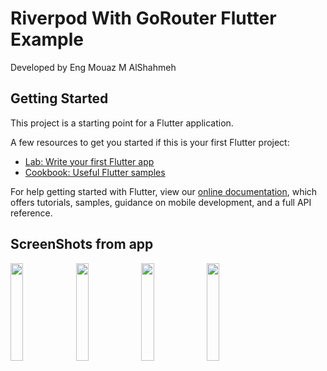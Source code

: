 # Riverpod With GoRouter Flutter Example

Developed by Eng Mouaz M AlShahmeh

## Getting Started

This project is a starting point for a Flutter application.

A few resources to get you started if this is your first Flutter project:

- [Lab: Write your first Flutter app](https://flutter.dev/docs/get-started/codelab)
- [Cookbook: Useful Flutter samples](https://flutter.dev/docs/cookbook)

For help getting started with Flutter, view our
[online documentation](https://flutter.dev/docs), which offers tutorials,
samples, guidance on mobile development, and a full API reference.

## ScreenShots from app

<div>
  <span>
<img src="https://user-images.githubusercontent.com/86870601/166130622-a44273af-036c-4b06-b771-94c1a267969f.png" width=20% height=20%>
  </span>
  <span>
<img src="https://user-images.githubusercontent.com/86870601/166130632-e957c4be-8d9f-4735-8e41-0b973fdd4995.png" width=20% height=20%>
  </span>
  <span>
<img src="https://user-images.githubusercontent.com/86870601/166130635-4275765d-f07f-47d9-9d58-4f29f9b4d5f3.png" width=20% height=20%>
  </span>
  <span>
<img src="https://user-images.githubusercontent.com/86870601/166130645-7758272c-8de5-4427-aced-8e0865f17776.png" width=20% height=20%>
  </span>
</div>

